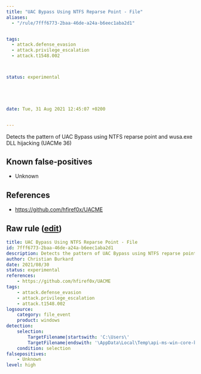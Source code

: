 ```yaml
---
title: "UAC Bypass Using NTFS Reparse Point - File"
aliases:
  - "/rule/7fff6773-2baa-46de-a24a-b6eec1aba2d1"


tags:
  - attack.defense_evasion
  - attack.privilege_escalation
  - attack.t1548.002



status: experimental





date: Tue, 31 Aug 2021 12:45:07 +0200


---
```


Detects the pattern of UAC Bypass using NTFS reparse point and wusa.exe DLL hijacking (UACMe 36)

<!--more-->


## Known false-positives

* Unknown



## References

* https://github.com/hfiref0x/UACME


## Raw rule ([edit](https://github.com/SigmaHQ/sigma/edit/master/rules/windows/file_event/file_event_win_uac_bypass_ntfs_reparse_point.yml))
```yaml
title: UAC Bypass Using NTFS Reparse Point - File
id: 7fff6773-2baa-46de-a24a-b6eec1aba2d1
description: Detects the pattern of UAC Bypass using NTFS reparse point and wusa.exe DLL hijacking (UACMe 36)
author: Christian Burkard
date: 2021/08/30
status: experimental
references:
    - https://github.com/hfiref0x/UACME
tags:
    - attack.defense_evasion
    - attack.privilege_escalation
    - attack.t1548.002
logsource:
    category: file_event
    product: windows
detection:
    selection:
        TargetFilename|startswith: 'C:\Users\'
        TargetFilename|endswith: '\AppData\Local\Temp\api-ms-win-core-kernel32-legacy-l1.DLL'
    condition: selection
falsepositives:
    - Unknown
level: high

```
